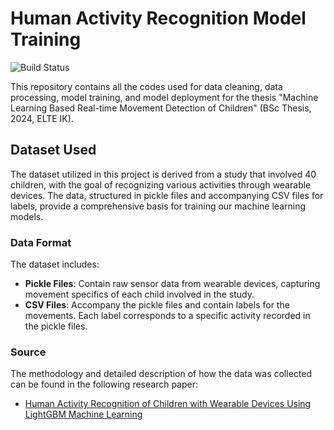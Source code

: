 # Human Activity Recognition Model Training

![Build Status](https://img.shields.io/badge/build-passing-brightgreen.svg)

This repository contains all the codes used for data cleaning, data processing, model training, and model deployment for the thesis "Machine Learning Based Real-time Movement Detection of Children" (BSc Thesis, 2024, ELTE IK).

## Dataset Used
The dataset utilized in this project is derived from a study that involved 40 children, with the goal of recognizing various activities through wearable devices. The data, structured in pickle files and accompanying CSV files for labels, provide a comprehensive basis for training our machine learning models.

### Data Format

The dataset includes:
- **Pickle Files**: Contain raw sensor data from wearable devices, capturing movement specifics of each child involved in the study.
- **CSV Files**: Accompany the pickle files and contain labels for the movements. Each label corresponds to a specific activity recorded in the pickle files.

### Source

The methodology and detailed description of how the data was collected can be found in the following research paper:
- [Human Activity Recognition of Children with Wearable Devices Using LightGBM Machine Learning](https://www.researchgate.net/publication/356867052_Human_Activity_Recognition_of_Children_with_Wearable_Devices_Using_LightGBM_Machine_Learning)
